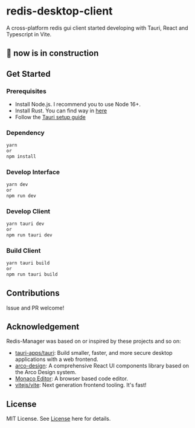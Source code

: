 # redis-desktop-client

A cross-platform redis gui client started developing with Tauri, React and Typescript in Vite.

## 🚧 now is in construction

## Get Started

### Prerequisites

- Install Node.js. I recommend you to use Node 16+.
- Install Rust. You can find way in [here](https://www.rust-lang.org/tools/install)
- Follow the [Tauri setup guide](https://tauri.app/v1/guides/getting-started/prerequisites)

### Dependency

```bash
yarn
or
npm install
```

### Develop Interface

```bash
yarn dev
or
npm run dev
```

### Develop Client

```bash
yarn tauri dev
or
npm run tauri dev
```

### Build Client

```bash
yarn tauri build
or
npm run tauri build
```

## Contributions

Issue and PR welcome!

## Acknowledgement

Redis-Manager was based on or inspired by these projects and so on:

- [tauri-apps/tauri](https://github.com/tauri-apps/tauri): Build smaller, faster, and more secure desktop applications with a web frontend.
- [arco-design](https://github.com/arco-design): A comprehensive React UI components library based on the Arco Design system.
- [Monaco Editor](https://microsoft.github.io/monaco-editor/): A browser based code editor.
- [vitejs/vite](https://github.com/vitejs/vite): Next generation frontend tooling. It's fast!

## License

MIT License. See [License](https://github.com/kurisu994/Redis-Manager/blob/main/LICENSE) here for details.
